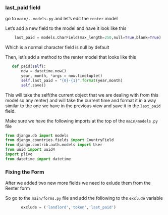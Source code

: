 ### last_paid field

go to `main/..models.py` and let’s edit the `renter` model

Let’s add a new field to the model and have it look like this

```python
    last_paid = models.CharField(max_length=250,null=True,blank=True)
```

Which is a normal character field is null by default

Then, let’s add a method to the renter model that looks like this

```python
   def paid(self):
       now = datetime.now()
       year, month, *args = now.timetuple()
       self.last_paid = "{0}-{1}".format(year,month)
       self.save()
```

This will take the self(the current object that we are dealing with from this model so any renter) and will take the current time and format it in a way similar to the one we have in the previous view and save it in the `last_paid` field.

Make sure we have the following imports at the top of the `main/models.py` file

```python
from django.db import models
from django_countries.fields import CountryField
from django.contrib.auth.models import User
from uuid import uuid4
import plivo
from datetime import datetime
```

### Fixing the Form

After we added two new more fields we need to exlude them from the Renter form

So go to the `main/forms.py` file and add the following to the `exclude` variable

```python
       exclude = ('landlord','token','last_paid')
```
